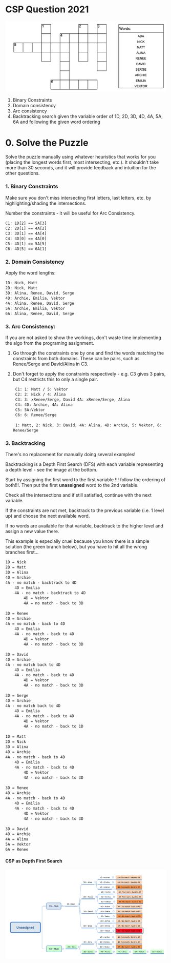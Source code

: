 # CSP Question 2021

![2021 Crossword](assets/csp_2021.png)

1) Binary Constraints
2) Domain consistency
3) Arc consistency
4) Backtracking search given the variable order of 1D, 2D, 3D, 4D, 4A, 5A, 6A and following the given word ordering

# 0. Solve the Puzzle
Solve the puzzle manually using whatever heuristics that works for you (placing the longest words first, most intersecting, etc.).
It shouldn't take more than 30 seconds, and it will provide feedback and intuition for the other questions.

### 1. Binary Constraints
Make sure you don't miss intersecting first letters, last letters, etc. by highlighting/shading the intersections.

Number the constraints - it will be useful for Arc Consistency.

    C1: 1D[2] == 5A[3]
    C2: 2D[1] == 4A[2]
    C3: 3D[1] == 4A[4]
    C4: 4D[0] == 4A[0]
    C5: 4D[1] == 5A[5]
    C6: 4D[5] == 6A[1]

### 2. Domain Consistency
Apply the word lengths:

    1D: Nick, Matt
    2D: Nick, Matt
    3D: Alina, Renee, David, Serge
    4D: Archie, Emilia, Vektor
    4A: Alina, Renee, David, Serge
    5A: Archie, Emilia, Vektor
    6A: Alina, Renee, David, Serge

### 3. Arc Consistency:
If you are not asked to show the workings, don't waste time implementing the algo from the programing assignment.
1) Go through the constraints one by one and find the words matching the constraints from both domains.
These can be pairs, such as Renee/Serge and David/Alina in C3.

2) Don't forget to apply the constraints respectively - e.g. C3 gives 3 pairs, but C4 restricts this to only a single pair.


        C1: 1: Matt / 5: Vektor
        C2: 2: Nick / 4: Alina
        C3: 3: xRenee/Serge, David 4A: xRenee/Serge, Alina
        C4: 4D: Archie, 4A: Alina
        C5: 5A:Vektor
        C6: 6: Renee/Serge

        1: Matt, 2: Nick, 3: David, 4A: Alina, 4D: Archie, 5: Vektor, 6: Renee/Serge

### 3. Backtracking
There's no replacement for manually doing several examples!

Backtracking is a Depth First Search (DFS) with each variable representing a depth level - see the image at the bottom.

Start by assigning the first word to the first variable !!! follow the ordering of both!!!.
Then put the first __unassigned__ word to the 2nd variable.

Check all the intersections and if still satisfied, continue with the next variable.

If the constraints are not met, backtrack to the previous variable (i.e. 1 level up) and choose the next available word.

If no words are available for that variable, backtrack to the higher level and assign a new value there.

This example is especially cruel because you know there is a simple solution (the green branch below), but you have to hit all the wrong branches first...

    1D = Nick
    2D = Matt
    3D = Alina
    4D = Archie
    4A - no match - backtrack to 4D
        4D = Emilia
        4A - no match - backtrack to 4D
            4D = Vektor
            4A = no match - back to 3D
            
    3D = Renee
    4D = Archie
    4A = no match - back to 4D
        4D = Emilia
        4A - no match - back to 4D
            4D = Vektor
            4A - no match - back to 3D
            
    3D = David
    4D = Archie
    4A - no match back to 4D
        4D = Emilia
        4A - no match - back to 4D
            4D = Vektor
            4A - no match - back to 3D
            
    3D = Serge
    4D = Archie
    4A - no match back to 4D
        4D = Emilia
        4A - no match - back to 4D
            4D = Vektor
            4A - no match - back to 1D
    
    1D = Matt
    2D = Nick
    3D = Alina
    4D = Archie
    4A - no match - back to 4D
        4D = Emilia
        4A - no match - back to 4D
            4D = Vektor
            4A - no match - back to 3D
            
    3D = Renee
    4D = Archie
    4A - no match - back to 4D
        4D = Emilia
        4A - no match - back to 4D
            4D = Vektor
            4A - no match - back to 3D
    
    3D = David
    4D = Archie
    4A = Alina
    5A = Vektor
    6A = Renee 

#### CSP as Depth First Search
![CSP 2021 Tree](assets/csp_2021_tree.png)
